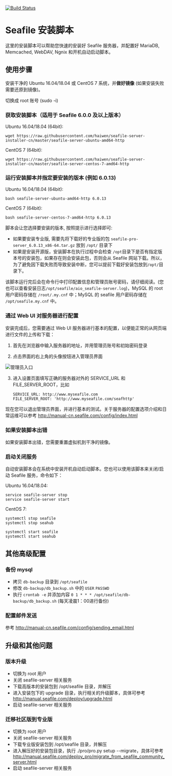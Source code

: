 [![Build Status](https://travis-ci.org/haiwen/seafile-server-installer-cn.svg?branch=master)](https://travis-ci.org/haiwen/seafile-server-installer-cn)

# Seafile 安装脚本

这里的安装脚本可以帮助您快速的安装好 Seafile 服务器，并配置好 MariaDB, Memcached, WebDAV, Ngnix 和开机自动启动脚本。

## 使用步骤

安装干净的 Ubuntu 16.04/18.04 或 CentOS 7 系统，并**做好镜像** (如果安装失败需要还原到镜像)。

切换成 root 账号 (sudo -i)

### 获取安装脚本（适用于 Seafile 6.0.0 及以上版本）

Ubuntu 16.04/18.04 (64bit):
```
wget https://raw.githubusercontent.com/haiwen/seafile-server-installer-cn/master/seafile-server-ubuntu-amd64-http
```

CentOS 7 (64bit):
```
wget https://raw.githubusercontent.com/haiwen/seafile-server-installer-cn/master/seafile-server-centos-7-amd64-http
```

### 运行安装脚本并指定要安装的版本 (例如 6.0.13)

Ubuntu 16.04/18.04 (64bit):
```
bash seafile-server-ubuntu-amd64-http 6.0.13
```

CentOS 7 (64bit):
```
bash seafile-server-centos-7-amd64-http 6.0.13
```

脚本会让您选择要安装的版本, 按照提示进行选择即可:

* 如果要安装专业版, 需要先将下载好的专业版的包 `seafile-pro-server_6.0.13_x86-64.tar.gz` 放到 `/opt/` 目录下
* 如果是安装开源版，安装脚本在执行过程中会检查 `/opt`目录下是否有指定版本号的安装包，如果存在则会安装此包，否则会从 Seafile 网站下载。所以，为了避免因下载失败而导致安装中断，您可以提前下载好安装包放到`/opt/`目录下。

该脚本运行完后会在命令行中打印配置信息和管理员账号密码，请仔细阅读。(您也可以查看安装日志`/opt/seafile/aio_seafile-server.log`)，MySQL 的 root 用户密码存储在 `/root/.my.cnf` 中；MySQL 的 seafile 用户密码存储在 `/opt/seafile.my.cnf` 中。

### 通过 Web UI 对服务器进行配置

安装完成后，您需要通过 Web UI 服务器进行基本的配置，以便能正常的从网页端进行文件的上传和下载：

1. 首先在浏览器中输入服务器的地址，并用管理员账号和初始密码登录

2. 点击界面的右上角的头像按钮进入管理员界面

  ![管理员入口](http://manual-cn.seafile.com/images/system-admin-entrance.png)

3. 进入设置页面填写正确的服务器对外的 SERVICE_URL 和 FILE_SERVER_ROOT，比如

    ```
    SERVICE_URL: http://www.myseafile.com
    FILE_SERVER_ROOT: 'http://www.myseafile.com/seafhttp'
    ```

现在您可以退出管理员界面，并进行基本的测试。关于服务器的配置选项介绍和日常运维可以参考 http://manual-cn.seafile.com/config/index.html

### 如果安装脚本出错

如果安装脚本出错，您需要重置虚拟机到干净的镜像。

### 启动关闭服务

自动安装脚本会在系统中安装开机自动启动脚本。您也可以使用该脚本来关闭/启动 Seafile 服务，命令如下：

Ubuntu 16.04/18.04:
```
service seafile-server stop
service seafile-server start
```

CentOS 7:
```
systemctl stop seafile
systemctl stop seahub

systemctl start seafile
systemctl start seahub
```

## 其他高级配置

### 备份 mysql

* 拷贝 `db-backup` 目录到 `/opt/seafile`
* 修改 `db-backup/db_backup.sh` 中的 `USER` `PASSWD`
* 执行 `crontab -e` 并添加内容 `0 1 * * * /opt/seafile/db-backup/db_backup.sh` (每天凌晨1：00进行备份)

### 配置邮件发送

参考 http://manual-cn.seafile.com/config/sending_email.html

## 升级和其他问题

### 版本升级

* 切换为 root 用户
* 关闭 seafile-server 相关服务
* 下载高版本的安装包到 /opt/seafile 目录，并解压
* 进入安装包下的 upgrade 目录，执行相关的升级脚本，具体可参考 http://manual.seafile.com/deploy/upgrade.html
* 启动 seafile-server 相关服务

### 迁移社区版到专业版

* 切换为 root 用户
* 关闭 seafile-server 相关服务
* 下载专业版安装包到 /opt/seafile 目录，并解压
* 进入解压好的安装包目录，执行 ./pro/pro.py setup --migrate，具体可参考 http://manual.seafile.com/deploy_pro/migrate_from_seafile_community_server.html
* 启动 seafile-server 相关服务
